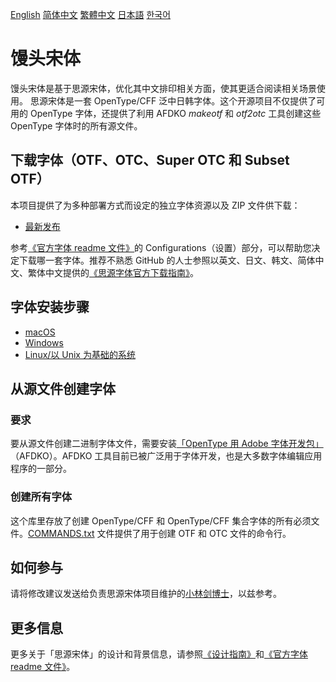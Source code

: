 [English](https://github.com/mantou-io/mantou-serif/) [简体中文](README-CN.md) [繁體中文](README-TW.md) [日本語](README-JP.md) [한국어](README-KR.md)

# 馒头宋体

馒头宋体是基于思源宋体，优化其中文排印相关方面，使其更适合阅读相关场景使用。
思源宋体是一套 OpenType/CFF 泛中日韩字体。这个开源项目不仅提供了可用的 OpenType 字体，还提供了利用 AFDKO *makeotf* 和 *otf2otc* 工具创建这些 OpenType 字体时的所有源文件。

## 下载字体（OTF、OTC、Super OTC 和 Subset OTF）

本项目提供了为多种部署方式而设定的独立字体资源以及 ZIP 文件供下载：

* [最新发布](https://github.com/mantou-io/mantou-serif/tree/release)

参考[《官方字体 readme 文件》](https://github.com/adobe-fonts/source-han-serif/raw/release/SourceHanSerifReadMe.pdf)的 Configurations（设置）部分，可以帮助您决定下载哪一套字体。推荐不熟悉 GitHub 的人士参照以英文、日文、韩文、简体中文、繁体中文提供的[《思源字体官方下载指南》](https://github.com/adobe-fonts/source-han-serif/raw/release/download-guide-source-han.pdf)。

## 字体安装步骤

* [macOS](https://support.apple.com/en-us/HT201749)
* [Windows](https://www.microsoft.com/en-us/Typography/TrueTypeInstall.aspx)
* [Linux/以 Unix 为基础的系统](https://github.com/adobe-fonts/source-code-pro/issues/17#issuecomment-8967116)

## 从源文件创建字体

### 要求

要从源文件创建二进制字体文件，需要安装[「OpenType 用 Adobe 字体开发包」](http://www.adobe.com/devnet/opentype/afdko.html)（AFDKO）。AFDKO 工具目前已被广泛用于字体开发，也是大多数字体编辑应用程序的一部分。

### 创建所有字体

这个库里存放了创建 OpenType/CFF 和 OpenType/CFF 集合字体的所有必须文件。[COMMANDS.txt](COMMANDS.txt) 文件提供了用于创建 OTF 和 OTC 文件的命令行。

## 如何参与

请将修改建议发送给负责思源宋体项目维护的[小林剑博士](mailto:lunde@adobe.com?subject=[GitHub]%20Source%20Han%20Serif)，以兹参考。

## 更多信息

更多关于「思源宋体」的设计和背景信息，请参照[《设计指南》](https://github.com/adobe-fonts/source-han-serif/raw/release/SourceHanSerifDesignGuide.pdf)和[《官方字体 readme 文件》](https://github.com/adobe-fonts/source-han-serif/raw/release/SourceHanSerifReadMe.pdf)。
